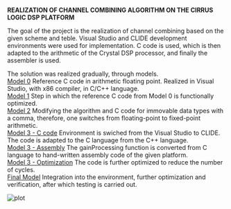 **REALIZATION OF CHANNEL COMBINING ALGORITHM ON THE CIRRUS LOGIC DSP PLATFORM**

The goal of the project is the realization of channel combining based on the given scheme and teble.
Visual Studio and CLIDE development environments were used for implementation.
C code is used, which is then adapted to the arithmetic of the Crystal DSP processor, and finally the assembler is used.

The solution was realized gradually, through models.<br />
<ins>Model 0</ins>  Reference C code in arithmetic floating point. Realized in Visual Studio, with x86 compiler, in C/C++ language.<br />
<ins>Model 1</ins>  Step in which the reference C code from Model 0 is functionally optimized.<br />
<ins>Model 2</ins>  Modifying the algorithm and C code for immovable data types with a comma, therefore, one switches from floating-point to fixed-point arithmetic.<br />
<ins>Model 3 - C code</ins>  Environment is swiched from the Visual Studio to CLIDE. The code is adapted to the C language from the C++ language.<br />
<ins>Model 3 - Assembly</ins>  The gainProcessing function is converted from C language to hand-written assembly code of the given platform.<br />
<ins>Model 3 - Optimization</ins>  The code is further optimized to reduce the number of cycles.<br />
<ins>Final Model</ins>  Integration into the environment, further optimization and verification, after which testing is carried out.<br />

![plot](./Documentation/)
